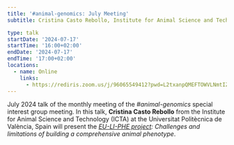 ```yaml
---
title: '#animal-genomics: July Meeting'
subtitle: Cristina Casto Rebollo, Institute for Animal Science and Technology (ICTA), Universitat Politècnica de València, Spain

type: talk
startDate: '2024-07-17'
startTime: '16:00+02:00'
endDate: '2024-07-17'
endTime: '17:00+02:00'
locations:
  - name: Online
    links:
      - https://rediris.zoom.us/j/96065549412?pwd=L2txanpQMEFTOWVLNmtIZyt6M3NnUT09
---
```


July 2024 talk of the monthly meeting of the _#animal-genomics_ special interest group meeting.
In this talk, **Cristina Casto Rebollo** from the Institute for Animal Science and Technology (ICTA) at the Universitat Politècnica de València, Spain will present the _[EU-LI-PHE project](https://www.cost.eu/actions/CA22112/): Challenges and limitations of building a comprehensive animal phenotype_.
